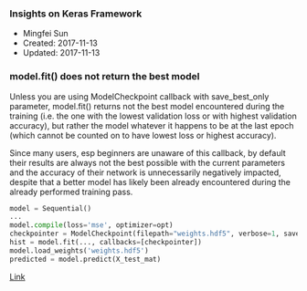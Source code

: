 ### Insights on Keras Framework
* Mingfei Sun
* Created: 2017-11-13
* Updated: 2017-11-13

### model.fit() does not return the best model
Unless you are using ModelCheckpoint callback with save_best_only parameter, model.fit() returns not the best model encountered during the training (i.e. the one with the lowest validation loss or with highest validation accuracy), but rather the model whatever it happens to be at the last epoch (which cannot be counted on to have lowest loss or highest accuracy).

Since many users, esp beginners are unaware of this callback, by default their results are always not the best possible with the current parameters and the accuracy of their network is unnecessarily negatively impacted, despite that a better model has likely been already encountered during the already performed training pass.

``` python
model = Sequential()
...
model.compile(loss='mse', optimizer=opt)
checkpointer = ModelCheckpoint(filepath="weights.hdf5", verbose=1, save_best_only=True)
hist = model.fit(..., callbacks=[checkpointer])
model.load_weights('weights.hdf5')
predicted = model.predict(X_test_mat)
```

[Link](https://github.com/fchollet/keras/issues/2768)

